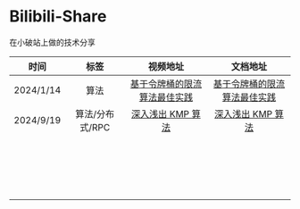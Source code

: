# Bilibili-Share
在小破站上做的技术分享





|   时间    |      标签       |                           视频地址                           |                           文档地址                           |
| :-------: | :-------------: | :----------------------------------------------------------: | :----------------------------------------------------------: |
| 2024/1/14 |      算法       | [基于令牌桶的限流算法最佳实践](https://www.bilibili.com/video/BV1Yg4y1S7Mt) | [基于令牌桶的限流算法最佳实践](https://github.com/trpc-group/trpc-cpp/blob/main/docs/zh/overload_control_token_bucket_limiter.md) |
| 2024/9/19 | 算法/分布式/RPC | [深入浅出 KMP 算法](https://www.bilibili.com/video/BV12rtWegE13) | [深入浅出 KMP 算法](https://github.com/AntiBargu/Bilibili-Share/blob/master/%E6%B7%B1%E5%85%A5%E6%B5%85%E5%87%BA%20KMP%20%E7%AE%97%E6%B3%95/%E6%B7%B1%E5%85%A5%E6%B5%85%E5%87%BA%20KMP%20%E7%AE%97%E6%B3%95.md) |
|           |                 |                                                              |                                                              |
|           |                 |                                                              |                                                              |
|           |                 |                                                              |                                                              |
|           |                 |                                                              |                                                              |
|           |                 |                                                              |                                                              |
|           |                 |                                                              |                                                              |
|           |                 |                                                              |                                                              |
|           |                 |                                                              |                                                              |
|           |                 |                                                              |                                                              |
|           |                 |                                                              |                                                              |
|           |                 |                                                              |                                                              |
|           |                 |                                                              |                                                              |
|           |                 |                                                              |                                                              |
|           |                 |                                                              |                                                              |
|           |                 |                                                              |                                                              |
|           |                 |                                                              |                                                              |
|           |                 |                                                              |                                                              |
|           |                 |                                                              |                                                              |
|           |                 |                                                              |                                                              |
